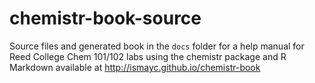 # chemistr-book-source
Source files and generated book in the `docs` folder for a help manual for Reed College Chem 101/102 labs using the chemistr package and R Markdown available at http://ismayc.github.io/chemistr-book
